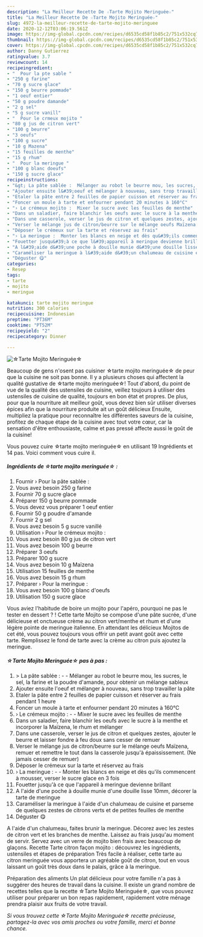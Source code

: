 ```yaml
---
description: "La Meilleur Recette De ☆Tarte Mojito Meringuée☆"
title: "La Meilleur Recette De ☆Tarte Mojito Meringuée☆"
slug: 4972-la-meilleur-recette-de-tarte-mojito-meringuee
date: 2020-12-12T03:06:19.561Z
image: https://img-global.cpcdn.com/recipes/d6535cd58f1b85c2/751x532cq70/☆tarte-mojito-meringuee☆-photo-principale-de-la-recette.jpg
thumbnail: https://img-global.cpcdn.com/recipes/d6535cd58f1b85c2/751x532cq70/☆tarte-mojito-meringuee☆-photo-principale-de-la-recette.jpg
cover: https://img-global.cpcdn.com/recipes/d6535cd58f1b85c2/751x532cq70/☆tarte-mojito-meringuee☆-photo-principale-de-la-recette.jpg
author: Danny Gutierrez
ratingvalue: 3.7
reviewcount: 14
recipeingredient:
- "  Pour la pte sable "
- "250 g farine"
- "70 g sucre glace"
- "150 g beurre pommade"
- "1 oeuf entier"
- "50 g poudre damande"
- "2 g sel"
- "5 g sucre vanill"
- "  Pour le crmeux mojito "
- "80 g jus de citron vert"
- "100 g beurre"
- "3 oeufs"
- "100 g sucre"
- "10 g Mazena"
- "15 feuilles de menthe"
- "15 g rhum"
- "  Pour la meringue "
- "100 g blanc doeufs"
- "150 g sucre glace"
recipeinstructions:
- "&gt; La pâte sablée :  Mélanger au robot le beurre mou, les sucres, le sel, la farine et la poudre d&#39;amande, pour obtenir un mélange sableux"
- "Ajouter ensuite l&#39;oeuf et mélanger à nouveau, sans trop travailler la pâte"
- "Etaler la pâte entre 2 feuilles de papier cuisson et réserver au frais pendant 1 heure"
- "Foncer un moule à tarte et enfourner pendant 20 minutes à 160°C"
- "› Le crémeux mojito :  Mixer le sucre avec les feuilles de menthe"
- "Dans un saladier, faire blanchir les oeufs avec le sucre à la menthe et incorporer la Maïzena, le rhum et mélanger"
- "Dans une casserole, verser le jus de citron et quelques zestes, ajouter le beurre et laisser fondre à feu doux sans cesser de remuer"
- "Verser le mélange jus de citron/beurre sur le mélange oeufs Maïzena, remuer et remettre le tout dans la casserole jusqu&#39;à épaississement. (Ne jamais cesser de remuer)"
- "Déposer le crémeux sur la tarte et réservez au frais"
- "› La meringue :  Monter les blancs en neige et dès qu&#39;ils commencent à mousser, verser le sucre glace en 3 fois"
- "Fouetter jusqu&#39;à ce que l&#39;appareil à meringue devienne brillant"
- "A l&#39;aide d&#39;une poche à douille munie d&#39;une douille lisse 10mm, décorer la tarte de meringue"
- "Caraméliser la meringue à l&#39;aide d&#39;un chalumeau de cuisine et parseme de quelques zestes de citrons verts et de petites feuilles de menthe"
- "Déguster 😋"
categories:
- Resep
tags:
- tarte
- mojito
- meringue

katakunci: tarte mojito meringue 
nutrition: 300 calories
recipecuisine: Indonesian
preptime: "PT36M"
cooktime: "PT52M"
recipeyield: "2"
recipecategory: Dinner

---
```



![☆Tarte Mojito Meringuée☆](https://img-global.cpcdn.com/recipes/d6535cd58f1b85c2/751x532cq70/☆tarte-mojito-meringuee☆-photo-principale-de-la-recette.jpg)

Beaucoup de gens n'osent pas cuisiner ☆tarte mojito meringuée☆ de peur que la cuisine ne soit pas bonne. Il y a plusieurs choses qui affectent la qualité gustative de ☆tarte mojito meringuée☆! Tout d'abord, du point de vue de la qualité des ustensiles de cuisine, veillez toujours à utiliser des ustensiles de cuisine de qualité, toujours en bon état et propres. De plus, pour que la nourriture ait meilleur goût, vous devez bien sûr utiliser diverses épices afin que la nourriture produite ait un goût délicieux Ensuite, multipliez la pratique pour reconnaître les différentes saveurs de la cuisine, profitez de chaque étape de la cuisine avec tout votre cœur, car la sensation d'être enthousiaste, calme et pas pressé affecte aussi le goût de la cuisine!

<!--inarticleads1-->

Vous pouvez cuire ☆tarte mojito meringuée☆ en utilisant 19 Ingrédients et 14 pas. Voici comment vous cuire il.

##### Ingrédients de ☆tarte mojito meringuée☆ :

1. Fournir  › Pour la pâte sablée :
1. Vous avez besoin 250 g farine
1. Fournir 70 g sucre glace
1. Préparer 150 g beurre pommade
1. Vous devez vous préparer 1 oeuf entier
1. Fournir 50 g poudre d&#39;amande
1. Fournir 2 g sel
1. Vous avez besoin 5 g sucre vanillé
1. Utilisation  › Pour le crémeux mojito :
1. Vous avez besoin 80 g jus de citron vert
1. Vous avez besoin 100 g beurre
1. Préparer 3 oeufs
1. Préparer 100 g sucre
1. Vous avez besoin 10 g Maïzena
1. Utilisation 15 feuilles de menthe
1. Vous avez besoin 15 g rhum
1. Préparer  › Pour la meringue :
1. Vous avez besoin 100 g blanc d&#39;oeufs
1. Utilisation 150 g sucre glace


Vous aviez l&#39;habitude de boire un mojito pour l&#39;apéro, pourquoi ne pas le tester en dessert ? ! Cette tarte Mojito se compose d&#39;une pâte sucrée, d&#39;une délicieuse et onctueuse crème au citron vert/menthe et rhum et d&#39;une légère pointe de meringue italienne. En attendant les délicieux Mojitos de cet été, vous pouvez toujours vous offrir un petit avant goût avec cette tarte. Remplissez le fond de tarte avec la crème au citron puis ajoutez la meringue. 

<!--inarticleads2-->

##### ☆Tarte Mojito Meringuée☆ pas à pas :

1. &gt; La pâte sablée : -  - Mélanger au robot le beurre mou, les sucres, le sel, la farine et la poudre d&#39;amande, pour obtenir un mélange sableux
1. Ajouter ensuite l&#39;oeuf et mélanger à nouveau, sans trop travailler la pâte
1. Etaler la pâte entre 2 feuilles de papier cuisson et réserver au frais pendant 1 heure
1. Foncer un moule à tarte et enfourner pendant 20 minutes à 160°C
1. › Le crémeux mojito : -  - Mixer le sucre avec les feuilles de menthe
1. Dans un saladier, faire blanchir les oeufs avec le sucre à la menthe et incorporer la Maïzena, le rhum et mélanger
1. Dans une casserole, verser le jus de citron et quelques zestes, ajouter le beurre et laisser fondre à feu doux sans cesser de remuer
1. Verser le mélange jus de citron/beurre sur le mélange oeufs Maïzena, remuer et remettre le tout dans la casserole jusqu&#39;à épaississement. (Ne jamais cesser de remuer)
1. Déposer le crémeux sur la tarte et réservez au frais
1. › La meringue : -  - Monter les blancs en neige et dès qu&#39;ils commencent à mousser, verser le sucre glace en 3 fois
1. Fouetter jusqu&#39;à ce que l&#39;appareil à meringue devienne brillant
1. A l&#39;aide d&#39;une poche à douille munie d&#39;une douille lisse 10mm, décorer la tarte de meringue
1. Caraméliser la meringue à l&#39;aide d&#39;un chalumeau de cuisine et parseme de quelques zestes de citrons verts et de petites feuilles de menthe
1. Déguster 😋


A l&#39;aide d&#39;un chalumeau, faites brunir la meringue. Décorez avec les zestes de citron vert et les branches de menthe. Laissez au frais jusqu&#39;au moment de servir. Servez avec un verre de mojito bien frais avec beaucoup de glaçons. Recette Tarte citron façon mojito : découvrez les ingrédients, ustensiles et étapes de préparation Très facile à réaliser, cette tarte au citron meringuée vous apportera un agréable goût de citron, tout en vous laissant un goût très doux dans le palais, grâce à la meringue. 

<!--inarticleads1-->

<p>
Préparation des aliments Un plat délicieux pour votre famille n'a pas à suggérer des heures de travail dans la cuisine. Il existe un grand nombre de recettes telles que la recette ☆Tarte Mojito Meringuée☆, que vous pouvez utiliser pour préparer un bon repas rapidement, rapidement votre ménage prendra plaisir aux fruits de votre travail.
</p>

<p>
<i>Si vous trouvez cette ☆Tarte Mojito Meringuée☆ recette précieuse, partagez-la avec vos amis proches ou votre famille, merci et bonne chance.</i>
</p>
